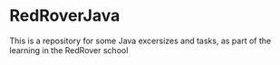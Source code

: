 # RedRoverJava
This is a repository for some Java excersizes and tasks, as part of the learning in the RedRover school
